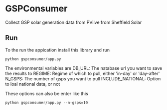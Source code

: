 # GSPConsumer
Collect GSP solar generation data from PVlive from Sheffield Solar

## Run

To the run the appication install this library and run
```
python gspconsumer/app.py
```

The environmental variables are
DB_URL: The natabase url you want to save the results to
REGIME: Regime of which to pull, either 'in-day' or 'day-after'
N_GSPS: The number of gsps you want to pull
INCLUDE_NATIONAL: Option to loal national data, or not

These options can also be enter like this
```
python gspconsumer/app.py --n-gsps=10
```
